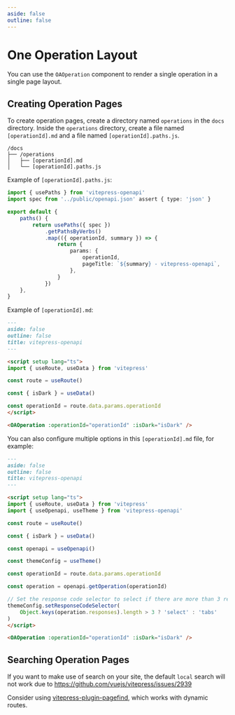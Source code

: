 ```yaml
---
aside: false
outline: false
---
```


# One Operation Layout

You can use the `OAOperation` component to render a single operation in a single page layout.

## Creating Operation Pages

To create operation pages, create a directory named `operations` in the `docs` directory. Inside the `operations` directory, create a file named `[operationId].md` and a file named `[operationId].paths.js`.

```
/docs
├── /operations
│   ├── [operationId].md
│   └── [operationId].paths.js
```

Example of `[operationId].paths.js`:

```ts
import { usePaths } from 'vitepress-openapi'
import spec from '../public/openapi.json' assert { type: 'json' }

export default {
    paths() {
        return usePaths({ spec })
            .getPathsByVerbs()
            .map(({ operationId, summary }) => {
                return {
                    params: {
                        operationId,
                        pageTitle: `${summary} - vitepress-openapi`,
                    },
                }
            })
    },
}
```

Example of `[operationId].md`:

```markdown
---
aside: false
outline: false
title: vitepress-openapi
---

<script setup lang="ts">
import { useRoute, useData } from 'vitepress'

const route = useRoute()

const { isDark } = useData()

const operationId = route.data.params.operationId
</script>

<OAOperation :operationId="operationId" :isDark="isDark" />
```

You can also configure multiple options in this `[operationId].md` file, for example:

```markdown
---
aside: false
outline: false
title: vitepress-openapi
---

<script setup lang="ts">
import { useRoute, useData } from 'vitepress'
import { useOpenapi, useTheme } from 'vitepress-openapi'

const route = useRoute()

const { isDark } = useData()

const openapi = useOpenapi()

const themeConfig = useTheme()

const operationId = route.data.params.operationId

const operation = openapi.getOperation(operationId)

// Set the response code selector to select if there are more than 3 responses
themeConfig.setResponseCodeSelector(
    Object.keys(operation.responses).length > 3 ? 'select' : 'tabs'
)
</script>

<OAOperation :operationId="operationId" :isDark="isDark" />
```

## Searching Operation Pages

If you want to make use of search on your site, the default `local` search will not work due to https://github.com/vuejs/vitepress/issues/2939

Consider using [vitepress-plugin-pagefind](https://www.npmjs.com/package/vitepress-plugin-pagefind), which works with dynamic routes.
